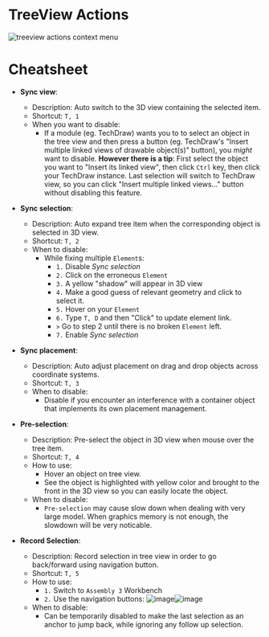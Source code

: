 # TreeView Actions

![treeview actions context menu](https://user-images.githubusercontent.com/1207888/62813097-95ab3200-bb3b-11e9-8e2c-c939cff3e691.png)

# Cheatsheet

* **Sync view**: 
  * Description: Auto switch to the 3D view containing the selected item.
  * Shortcut: `T, 1`
  * When you want to disable: 
    * If a module (eg. TechDraw) wants you to to select an object in the tree view and then press a button (eg. TechDraw's "Insert multiple linked views of drawable object(s)" button), you *might* want to disable. **However there is a tip**: First select the object you want to "Insert its linked view", then click `Ctrl` key, then click your TechDraw instance. Last selection will switch to TechDraw view, so you can click "Insert multiple linked views..." button without disabling this feature. 

* **Sync selection**:
  * Description: Auto expand tree item when the corresponding object is selected in 3D view.
  * Shortcut: `T, 2`
  * When to disable: 
    * While fixing multiple `Element`s: 
      * `1.` Disable *Sync selection*
      * `2.` Click on the erroneous `Element`
      * `3.` A yellow "shadow" will appear in 3D view 
      * `4.` Make a good guess of relevant geometry and click to select it. 
      * `5.` Hover on your `Element` 
      * `6.` Type `T, D` and then "Click" to update element link. 
      * `>` Go to step 2 until there is no broken `Element` left. 
      * `7.` Enable *Sync selection*

* **Sync placement**:
  * Description: Auto adjust placement on drag and drop objects across coordinate systems.
  * Shortcut: `T, 3`
  * When to disable: 
    * Disable if you encounter an interference with a container object that implements its own placement management.
* **Pre-selection**:
  * Description: Pre-select the object in 3D view when mouse over the tree item.
  * Shortcut: `T, 4`
  * How to use: 
    * Hover an object on tree view. 
    * See the object is highlighted with yellow color and brought to the front in the 3D view so you can easily locate the object.
  * When to disable: 
    * `Pre-selection` may cause slow down when dealing with very large model. When graphics memory is not enough, the slowdown will be very noticable.
    
* **Record Selection**:
  * Description: Record selection in tree view in order to go back/forward using navigation button.
  * Shortcut: `T, 5`
  * How to use:
    * `1.` Switch to `Assembly 3` Workbench 
    * `2.` Use the navigation buttons: 
![image](https://user-images.githubusercontent.com/6639874/62815977-288ea100-bb29-11e9-8771-0d9642a155f4.png)![image](https://user-images.githubusercontent.com/6639874/62815967-0ac13c00-bb29-11e9-9ad6-c143aa5a2615.png)
  * When to disable: 
    * Can be temporarily disabled to make the last selection as an anchor to jump back, while ignoring any follow up selection.
